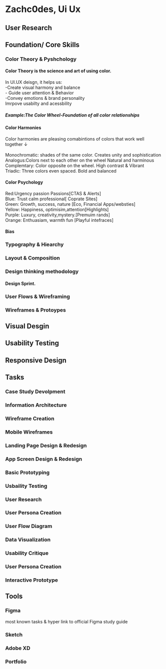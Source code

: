 <h1>Zachc0des, Ui Ux </h1>
<H2> User Research </H2>
<h2>Foundation/ Core Skills</h2>
<h3>Color Theory & Pyshchology</h3>
<H4>Color Theory is the science and art of using color.</H4>
<P1>In UI.UX deisgn, it helps us:<br>
-Create visual harmony and balance<br>
- Guide user attention & Behavior<br>
-Convey emotions & brand personality<br>
Imrpove usabilty and acessbility<br></P1>
<h5>Example:The Color Wheel-Foundation of all color relationships</h5>
<h4>Color Harmonies</h4>
<p1>Color harmonies are pleasing comabintions of colors that work well together ↓<br><br>
Monochromatic: shades of the same color. Creates unity and sophistication<br>
Analogus:Colors next to each other on the wheel Natural and harminous<br>
Complemtary: Color opposite on the wheel. High contrast & Vibrant<br>
Triadic: Three colors even spaced. Bold and balanced<br>
<h4>Color Psychology</h4>
 
<p1>
Red:Urgency passion Passions[CTAS & Alerts]<br>
Blue: Trust calm professional[ Coprate Sites]<br>
Green: Growth, success, nature [Eco, Financial Apps/websties]<br>
Yellow: Happiness, optimisim,attention[Highlights]<br>
Purple: Luxury, creativity,mystery.[Premuim rands]<br>
Orange: Enthuasiam, warmth fun [Playful intefraces]
</p1>

</p1>
<h4> Bias</h4>  
<h3>Typography & Hiearchy</h3>
<h3>Layout & Composition</h3>
<h3>Design thinking methodology</h3>
<h4>Design Sprint.</h4>
<h3>User Flows & Wireframing</h3>
<h3>Wireframes & Protoypes</h3>
<h2>Visual Desgin</h2>
<h2>Usability Testing</h2>
<h2>Responsive Design</h2>



<h2>Tasks</h2>
<h3>Case Study Devolpment</h3>
<h3>Information Architecture</h3>
<h3>Wireframe Creation</h3>
<h3> Mobile Wireframes </h3>
<h3> Landing Page Design & Redesign </h3>
<h3> App Screen Design & Redesign</h3> 
<h3> Basic Prototyping</h3>
<h3>Usbaility Testing</h3>
<h3> User Research </h3>
<h3> User Persona Creation </h3>
<H3> User Flow Diagram </H3>
<h3>Data Visualization</h3>
<h3> Usability Critique</h3>
<h3> User Persona Creation</h3>
<h3>Interactive Prototype</h3>

<h2> Tools</h2>
<h3>Figma</h3>
<P>most known tasks & hyper link to official Figma study guide </P>
<h3>Sketch</h3>
<h3>Adobe XD</h3>



<h3>Portfolio</h3>
